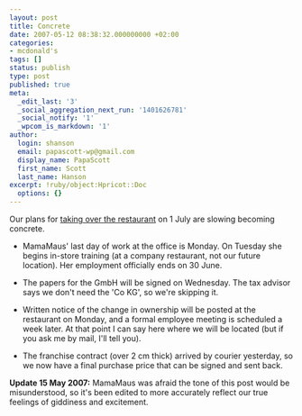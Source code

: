 ```yaml
---
layout: post
title: Concrete
date: 2007-05-12 08:38:32.000000000 +02:00
categories:
- mcdonald's
tags: []
status: publish
type: post
published: true
meta:
  _edit_last: '3'
  _social_aggregation_next_run: '1401626781'
  _social_notify: '1'
  _wpcom_is_markdown: '1'
author:
  login: shanson
  email: papascott-wp@gmail.com
  display_name: PapaScott
  first_name: Scott
  last_name: Hanson
excerpt: !ruby/object:Hpricot::Doc
  options: {}
---
```

<p>Our plans for <a href="https://www.papascott.de/archives/2007/03/27/bricks-and-mortar/">taking over the restaurant</a> on 1 July are slowing becoming concrete.</p>
<ul>
<li>MamaMaus' last day of work at the office is Monday. On Tuesday she begins in-store training (at a company restaurant, not our future location). Her employment officially ends on 30 June.</li>
<li>
<p>The papers for the GmbH will be signed on Wednesday. The tax advisor says we don't need the 'Co KG', so we're skipping it.</p>
</li>
<li>
<p>Written notice of the change in ownership will be posted at the restaurant on Monday, and a formal employee meeting is scheduled a week later. At that point I can say here where we will be located (but if you ask me by mail, I'll tell you).</p>
</li>
<li>
<p>The franchise contract (over 2 cm thick) arrived by courier yesterday, so we now have a final purchase price that can be signed and sent back.</p>
</li>
</ul>
<p><strong>Update 15 May 2007:</strong> MamaMaus was afraid the tone of this post would be misunderstood, so it's been edited to more accurately reflect our true feelings of giddiness and excitement.</p>

